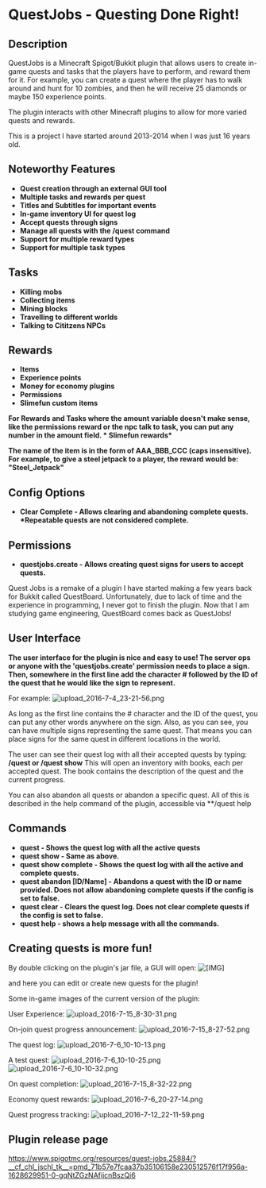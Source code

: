 # **QuestJobs - Questing Done Right!**

## Description

QuestJobs is a Minecraft Spigot/Bukkit plugin that allows users to create in-game quests and tasks that the players have to perform, and reward them for it. For example, you can create a quest where the player has to walk around and hunt for 10 zombies, and then he will receive 25 diamonds or maybe 150 experience points.

The plugin interacts with other Minecraft plugins to allow for more varied quests and rewards.

This is a project I have started around 2013-2014 when I was just 16 years old.

## Noteworthy Features

- **Quest creation through an external GUI tool**
- **Multiple tasks and rewards per quest**
- **Titles and Subtitles for important events**
- **In-game inventory UI for quest log**
- **Accept quests through signs**
- **Manage all quests with the /quest command**
- **Support for multiple reward types**
- **Support for multiple task types**

## Tasks

- **Killing mobs**
- **Collecting items**
- **Mining blocks**
- **Travelling to different worlds**
- **Talking to Cititzens NPCs**


## Rewards

- **Items**
- **Experience points**
- **Money for economy plugins**
- **Permissions**
- **Slimefun custom items**


**For Rewards and Tasks where the amount variable doesn't make sense, like the permissions reward or the npc talk to task, you can put any number in the amount field.
\*
Slimefun rewards\***

**The name of the item is in the form of AAA_BBB_CCC (caps insensitive).
For example, to give a steel jetpack to a player, the reward would be: "Steel_Jetpack"**​

## Config Options

- **Clear Complete - Allows clearing and abandoning complete quests. \*Repeatable quests are not considered complete.**

## Permissions

- **questjobs.create - Allows creating quest signs for users to accept quests.**

Quest Jobs is a remake of a plugin I have started making a few years back for Bukkit called QuestBoard.
Unfortunately, due to lack of time and the experience in programming, I never got to finish the plugin.
Now that I am studying game engineering, QuestBoard comes back as QuestJobs!

## User Interface

**The user interface for the plugin is nice and easy to use!
The server ops or anyone with the 'questjobs.create' permission needs to place a sign.
Then, somewhere in the first line add the character # followed by the ID of the quest that he would like the sign to represent.**​


For example:
![upload_2016-7-4_23-21-56.png](https://www.spigotmc.org/attachments/upload_2016-7-4_23-21-56-png.149226/)

As long as the first line contains the # character and the ID of the quest, you can put any other words anywhere on the sign.
Also, as you can see, you can have multiple signs representing the same quest. That means you can place signs for the same quest in different locations in the world.

The user can see their quest log with all their accepted quests by typing:
**/quest or /quest show**
This will open an inventory with books, each per accepted quest.
The book contains the description of the quest and the current progress.

You can also abandon all quests or abandon a specific quest.
All of this is described in the help command of the plugin, accessible via **/quest help

## Commands

- **quest - Shows the quest log with all the active quests**
- **quest show - Same as above.**
- **quest show complete - Shows the quest log with all the active and complete quests.**
- **quest abandon [ID/Name] - Abandons a quest with the ID or name provided. Does not allow abandoning complete quests if the config is set to false.**
- **quest clear - Clears the quest log. Does not clear complete quests if the config is set to false.**
- **quest help - shows a help message with all the commands.**


## Creating quests is more fun!
By double clicking on the plugin's jar file, a GUI will open:
![[​IMG]](https://proxy.spigotmc.org/8012d0fe694d2cb32e8bd8d7dd61c531edfb575e?url=http%3A%2F%2Fi.imgur.com%2FCUO2t7d.png)

and here you can edit or create new quests for the plugin!

Some in-game images of the current version of the plugin:

User Experience:
![upload_2016-7-15_8-30-31.png](https://www.spigotmc.org/attachments/upload_2016-7-15_8-30-31-png.152242/)

On-join quest progress announcement:
![upload_2016-7-15_8-27-52.png](https://www.spigotmc.org/attachments/upload_2016-7-15_8-27-52-png.152241/)

The quest log:
![upload_2016-7-6_10-10-13.png](https://www.spigotmc.org/attachments/upload_2016-7-6_10-10-13-png.149595/)

A test quest:
![upload_2016-7-6_10-10-25.png](https://www.spigotmc.org/attachments/upload_2016-7-6_10-10-25-png.149596/)
![upload_2016-7-6_10-10-32.png](https://www.spigotmc.org/attachments/upload_2016-7-6_10-10-32-png.149597/)

On quest completion:
![upload_2016-7-15_8-32-22.png](https://www.spigotmc.org/attachments/upload_2016-7-15_8-32-22-png.152245/)

Economy quest rewards:
![upload_2016-7-6_20-27-14.png](https://www.spigotmc.org/attachments/upload_2016-7-6_20-27-14-png.149741/)

Quest progress tracking:
![upload_2016-7-12_22-11-59.png](https://www.spigotmc.org/attachments/upload_2016-7-12_22-11-59-png.151521/)

## Plugin release page

https://www.spigotmc.org/resources/quest-jobs.25884/?__cf_chl_jschl_tk__=pmd_71b57e7fcaa37b35106158e230512576f17f956a-1628629951-0-gqNtZGzNAfijcnBszQi6
